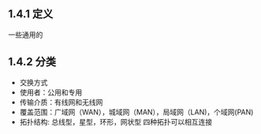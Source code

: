 ## 1.4.1 定义
一些通用的
## 1.4.2 分类
- 交换方式
- 使用者：公用和专用
- 传输介质：有线网和无线网
- 覆盖范围：广域网（WAN），城域网（MAN），局域网（LAN)，个域网(PAN)
- 拓扑结构: 总线型，星型，环形，网状型 四种拓扑可以相互连接
